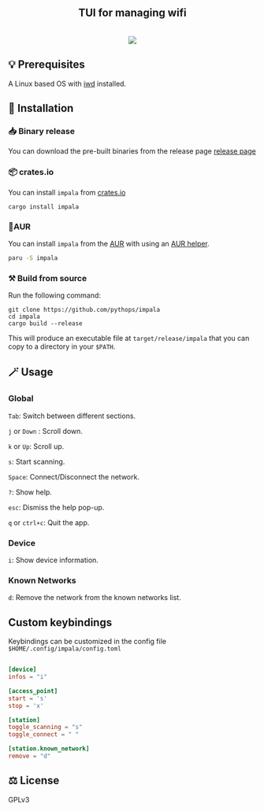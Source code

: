 <div align="center">
  <h2> TUI for managing wifi </h2>
  <br>
  <img src="https://github.com/pythops/impala/assets/57548585/3cfdf034-9b00-41ba-85ac-a079b5cf6b65"/>
</div>

## 💡 Prerequisites

A Linux based OS with [iwd](https://iwd.wiki.kernel.org/) installed.

## 🚀 Installation

### 📥 Binary release

You can download the pre-built binaries from the release page [release page](https://github.com/pythops/impala/releases)

### 📦 crates.io

You can install `impala` from [crates.io](https://crates.io/crates/impala)

```shell
cargo install impala
```

### 🐧AUR

You can install `impala` from the [AUR](https://aur.archlinux.org/packages/impala) with using an [AUR helper](https://wiki.archlinux.org/title/AUR_helpers).

```bash
paru -S impala
```

### ⚒️ Build from source

Run the following command:

```shell
git clone https://github.com/pythops/impala
cd impala
cargo build --release
```

This will produce an executable file at `target/release/impala` that you can copy to a directory in your `$PATH`.

## 🪄 Usage

### Global

`Tab`: Switch between different sections.

`j` or `Down` : Scroll down.

`k` or `Up`: Scroll up.

`s`: Start scanning.

`Space`: Connect/Disconnect the network.

`?`: Show help.

`esc`: Dismiss the help pop-up.

`q` or `ctrl+c`: Quit the app.

### Device

`i`: Show device information.

### Known Networks

`d`: Remove the network from the known networks list.

## Custom keybindings

Keybindings can be customized in the config file `$HOME/.config/impala/config.toml`

```toml

[device]
infos = "i"

[access_point]
start = 's'
stop = 'x'

[station]
toggle_scanning = "s"
toggle_connect = " "

[station.known_network]
remove = "d"
```

## ⚖️ License

GPLv3
